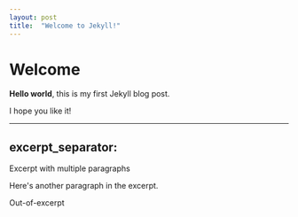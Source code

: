 ```yaml
---
layout: post
title:  "Welcome to Jekyll!"
---
```


# Welcome

**Hello world**, this is my first Jekyll blog post.

I hope you like it!


---
excerpt_separator: <!--more-->
---

Excerpt with multiple paragraphs

Here's another paragraph in the excerpt.
<!--more-->
Out-of-excerpt
